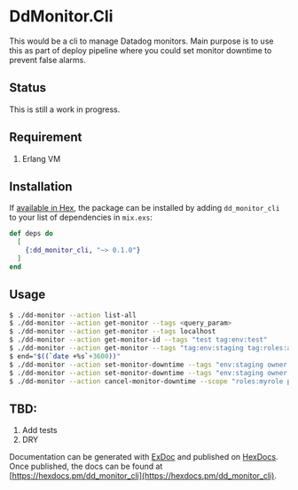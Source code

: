 # DdMonitor.Cli

This would be a cli to manage Datadog monitors. Main purpose is to use this as
part of deploy pipeline where you could set monitor downtime to prevent
false alarms.

## Status

This is still a work in progress.

## Requirement

1. Erlang VM

## Installation

If [available in Hex](https://hex.pm/docs/publish), the package can be installed
by adding `dd_monitor_cli` to your list of dependencies in `mix.exs`:

```elixir
def deps do
  [
    {:dd_monitor_cli, "~> 0.1.0"}
  ]
end
```

## Usage

```bash
$ ./dd-monitor --action list-all    
$ ./dd-monitor --action get-monitor --tags <query_param>
$ ./dd-monitor --action get-monitor --tags localhost
$ ./dd-monitor --action get-monitor-id --tags "test tag:env:test"
$ ./dd-monitor --action get-monitor --tags "tag:env:staging tag:roles:aif_proxy_noredir localhost"
$ end="$((`date +%s`+3600))"    
$ ./dd-monitor --action set-monitor-downtime --tags "env:staging owner:me" --scope "roles:myrole process:sshd" --end $d
$ ./dd-monitor --action set-monitor-downtime --tags "env:staging owner:me" --scope "roles:myrole process:sshd" --end $d --mesage "make release"
$ ./dd-monitor --action cancel-monitor-downtime --scope "roles:myrole process:sshd" 
```

## TBD:

1. Add tests
2. DRY

Documentation can be generated with [ExDoc](https://github.com/elixir-lang/ex_doc)
and published on [HexDocs](https://hexdocs.pm). Once published, the docs can
be found at [https://hexdocs.pm/dd_monitor_cli](https://hexdocs.pm/dd_monitor_cli).

